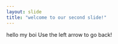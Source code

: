 ```yaml
---
layout: slide
title: "welcome to our second slide!"
---
```

hello my boi
Use the left arrow to go back!

